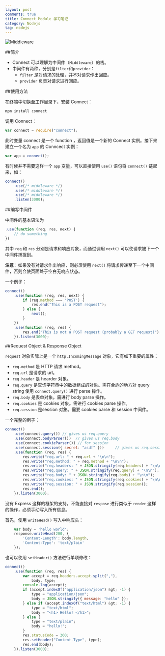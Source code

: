 ```yaml
---
layout: post
comments: true
title: Connect Module 学习笔记
category: Nodejs
tag: nodejs
---
```


![Middleware](http://mforever78.qiniudn.com/middleware.jpg "Connect Middleware")

##简介

- Connect 可以理解为中间件（`Middleware`）的栈。
- 中间件有两种，分别是`filter`和`provider`：
	- `filter` 是对请求的处理，并不对请求作出回应。
	- `provider` 负责对请求进行回应。

##使用方法

在终端中切换至工作目录下，安装 Connect：

```bash	
npm install connect
```

调用 Connect：

```js
var connect = require("connect");
```

此时变量 connect 是一个 function ，返回值是一个新的 Connect 实例。接下来建立一个名为 `app` 的 Conncect 实例：

```js
var app = connect();
```

有时候并不需要这样一个 `app` 变量，可以直接使用 `use()` 语句将 `connect()` 链起来，如：

```js
connect()
	.use(/* middleware */)
	.use(/* middleware */)
	.use(/* middleware */)
	.listen(3000);
```

##编写中间件

中间件的基本语法为

```js
.use(function (req, res, next) {
	// do something
})
```
其中 `req` 和 `res` 分别是请求和响应对象，而通过调用 `next()` 可以使请求被下一个中间件捕捉到。

**注意**：如果没有对请求作出响应，则必须使用 `next()` 将请求传递至下一个中间件，否则会使页面处于空白无响应状态。

一个例子：

```js
connect()
    .use(function (req, res, next) {
        if (req.method === 'POST') {
            res.end("This is a POST request");
        } else {
            next();
        }
    })
    .use(function (req, res) {
        res.end("This is not a POST request (probably a GET request)");
    }).listen(3000);
```

##Request Object & Response Object

`request` 对象实际上是一个 `http.IncomingMessage` 对象，它有如下重要的属性：

- `req.method` 是 HTTP 请求 method。
- `req.url` 是请求的 url。
- `req.header` 是 hearder 对象。
- `req.query` 是查询字符串中的数据组成的对象。需在合适的地方对 query string 使用 `connect.query()` 进行 parse 操作。
- `req.body` 是表单对象。需进行 body parse 操作。
- `req.cookies` 是 cookies 对象。需进行 cookies parse 操作。
- `req.session` 是session 对象。需要 cookies parse 和 session 中间件。

一个完整的例子：

```js
connect()
    .use(connect.query()) // gives us req.query
    .use(connect.bodyParser())  // gives us req.body
    .use(connect.cookieParser()) // for session
    .use(connect.session({ secret: "asdf" }))     // gives us req.session
    .use(function (req, res) {
        res.write("req.url: " + req.url + "\n\n");
        res.write("req.method: " + req.method + "\n\n");
        res.write("req.headers: " + JSON.stringify(req.headers) + "\n\n");
        res.write("req.query: " + JSON.stringify(req.query) + "\n\n");
        res.write("req.body: " + JSON.stringify(req.body) + "\n\n");
        res.write("req.cookies: " + JSON.stringify(req.cookies) + "\n\n");
        res.write("req.session: " + JSON.stringify(req.session));
        res.end();
    }).listen(3000);
```
没有 Express 这样的框架的支持，不能直接对 `respose` 进行类似于 `render` 这样的操作，必须手动写入所有信息。

首先，使用 `writeHead()` 写入中响应头：

```js
    var body = 'hello world';
    response.writeHead(200, {
        'Content-Length': body.length,
        'Content-Type': 'text/plain'
    });
```
也可以使用 `setHeader()` 方法进行单项修改：

```js
connect()
    .use(function (req, res) {
        var accept = req.headers.accept.split(","),
            body, type;
        console.log(accept);
        if (accept.indexOf("application/json") &gt; -1) {
            type = "application/json";
            body = JSON.stringify({ message: "hello" });
        } else if (accept.indexOf("text/html") &gt; -1) {
            type = "text/html";
            body = "<h1> Hello! </h1>";
        } else {
            type = "text/plain";
            body = "hello!";
        }
        res.statusCode = 200;
        res.setHeader("Content-Type", type);
        res.end(body);
    }).listen(3000);
```
